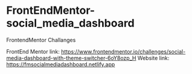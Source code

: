 # FrontEndMentor-social_media_dashboard
FrontendMentor Challanges

FrontEnd Mentor link: https://www.frontendmentor.io/challenges/social-media-dashboard-with-theme-switcher-6oY8ozp_H
Website link: https://fmsocialmediadashboard.netlify.app
